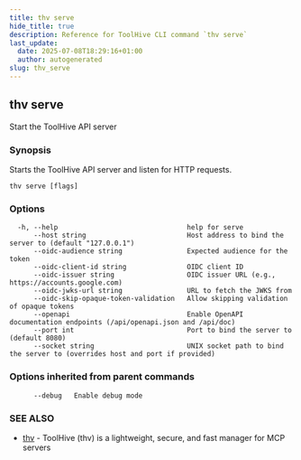 ```yaml
---
title: thv serve
hide_title: true
description: Reference for ToolHive CLI command `thv serve`
last_update:
  date: 2025-07-08T18:29:16+01:00
  author: autogenerated
slug: thv_serve
---
```


## thv serve

Start the ToolHive API server

### Synopsis

Starts the ToolHive API server and listen for HTTP requests.

```
thv serve [flags]
```

### Options

```
  -h, --help                                help for serve
      --host string                         Host address to bind the server to (default "127.0.0.1")
      --oidc-audience string                Expected audience for the token
      --oidc-client-id string               OIDC client ID
      --oidc-issuer string                  OIDC issuer URL (e.g., https://accounts.google.com)
      --oidc-jwks-url string                URL to fetch the JWKS from
      --oidc-skip-opaque-token-validation   Allow skipping validation of opaque tokens
      --openapi                             Enable OpenAPI documentation endpoints (/api/openapi.json and /api/doc)
      --port int                            Port to bind the server to (default 8080)
      --socket string                       UNIX socket path to bind the server to (overrides host and port if provided)
```

### Options inherited from parent commands

```
      --debug   Enable debug mode
```

### SEE ALSO

* [thv](thv.md)	 - ToolHive (thv) is a lightweight, secure, and fast manager for MCP servers

